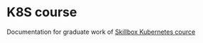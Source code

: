 # K8S course

Documentation for graduate work of [Skillbox Kubernetes cource](https://skillbox.ru/course/devops-kubernetes/)
